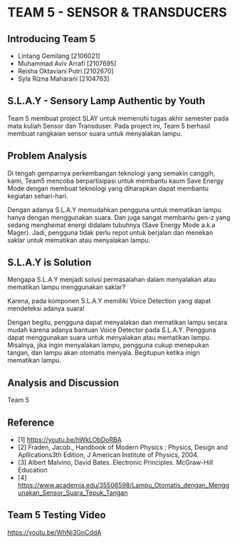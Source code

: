 # TEAM 5 - SENSOR & TRANSDUCERS

## Introducing Team 5
- Lintang Gemilang [2106021]
- Muhammad Aviv Arrafi [2107695]
- Reisha Oktaviani Putri [2102670]
- Syla Rizna Maharani [2104763]

## S.L.A.Y - Sensory Lamp Authentic by Youth
Team 5 membuat project SLAY untuk memenuhi tugas akhir semester pada mata kuliah Sensor dan Transduser. Pada project ini, Team 5 berhasil membuat rangkaian sensor suara untuk menyalakan lampu.

## Problem Analysis
Di tengah gemparnya perkembangan teknologi yang semakin canggih, kami, Team5 mencoba berpartisipasi untuk membantu kaum Save Energy Mode dengan membuat teknologi yang diharapkan dapat membantu kegiatan sehari-hari.

Dengan adanya S.L.A.Y memudahkan pengguna untuk mematikan lampu hanya dengan menggunakan suara. Dan juga sangat membantu gen-z yang sedang menghemat energi didalam tubuhnya (Save Energy Mode a.k.a Mager). Jadi, pengguna tidak perlu repot untuk berjalan dan menekan saklar untuk mematikan atau menyalakan lampu.

## S.L.A.Y is Solution
Mengapa S.L.A.Y menjadi solusi permasalahan dalam menyalakan atau mematikan lampu menggunakan saklar?

Karena, pada komponen S.L.A.Y memiliki Voice Detection yang dapat mendeteksi adanya suara!

Dengan begitu, pengguna dapat menyalakan dan mematikan lampu secara mudah karena adanya bantuan Voice Detector pada S.L.A.Y.
Pengguna dapat menggunakan suara untuk menyalakan atau mematikan lampu.
Misalnya, jika ingin menyalakan lampu, pengguna cukup menepukan tangan, dan lampu akan otomatis menyala. Begitupun ketika inign mematikan lampu.

## Analysis and Discussion
Team 5

## Reference
- [1] https://youtu.be/hWkLObDoRBA
- [2] Fraden, Jacob., Handbook of Modern Physics : Physics, Design and Apllications3th Edition, J American Institute of Physics, 2004.
- [3] Albert Malvino, David Bates. Electronic Principles. McGraw-Hill Education
- [4] https://www.academia.edu/35506598/Lampu_Otomatis_dengan_Menggunakan_Sensor_Suara_Tepuk_Tangan

## Team 5 Testing Video
https://youtu.be/WhNj3GnCddA
